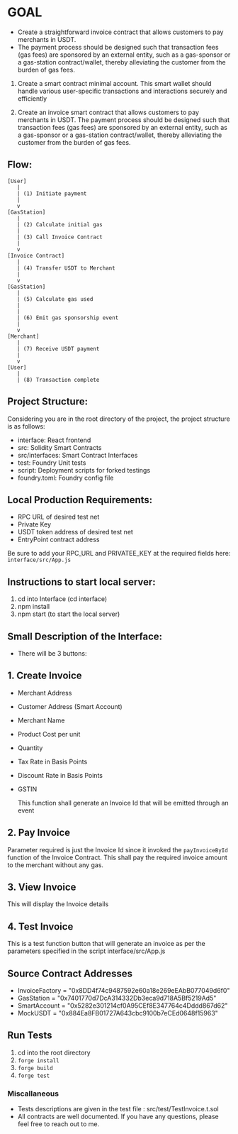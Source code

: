 # GOAL
- Create a straightforward invoice contract that allows customers to pay merchants in USDT. 
- The payment process should be designed such that transaction fees (gas fees) are sponsored by an external entity, such as a gas-sponsor or a gas-station contract/wallet, thereby alleviating the customer from the burden of gas fees.

1. Create a smart contract minimal account. This smart wallet should handle various user-specific transactions and interactions securely and efficiently

2. Create an invoice smart contract that allows customers to pay merchants in USDT. The payment process should be designed such that transaction fees (gas fees) are sponsored by an external entity, such as a gas-sponsor or a gas-station contract/wallet, thereby alleviating the customer from the burden of gas fees.

## Flow: 
```plaintext
[User]
   |
   | (1) Initiate payment
   |
   v
[GasStation]
   |
   | (2) Calculate initial gas
   |
   | (3) Call Invoice Contract
   |
   v
[Invoice Contract]
   |
   | (4) Transfer USDT to Merchant
   |
   v
[GasStation]
   |
   | (5) Calculate gas used
   |
   |
   | (6) Emit gas sponsorship event
   |
   v
[Merchant]
   |
   | (7) Receive USDT payment
   |
   v
[User]
   |
   | (8) Transaction complete
```

## Project Structure: 
Considering you are in the root directory of the project, the project structure is as follows:
- interface: React frontend
- src: Solidity Smart Contracts
- src/interfaces: Smart Contract Interfaces
- test: Foundry Unit tests
- script: Deployment scripts for forked testings
- foundry.toml: Foundry config file
## Local Production Requirements: 
- RPC URL of desired test net
- Private Key
- USDT token address of desired test net
- EntryPoint contract address

Be sure to add your RPC_URL and PRIVATEE_KEY at the required fields here: `interface/src/App.js`

## Instructions to start local server: 
1. cd into Interface (cd interface)
2. npm install
3. npm start (to start the local server)

## Small Description of the Interface:
- There will be 3 buttons: 
## 1. Create Invoice 
- Merchant Address
- Customer Address (Smart Account)
- Merchant Name
- Product Cost per unit
- Quantity
- Tax Rate in Basis Points
- Discount Rate in  Basis Points
- GSTIN

   This function shall generate an Invoice Id that will be emitted through an event

## 2. Pay Invoice  
Parameter required is just the Invoice Id since it invoked the `payInvoiceById` function  of the Invoice Contract. This shall pay the required invoice amount to the merchant without any gas. 
## 3. View Invoice  
This will display the Invoice details
## 4. Test Invoice 
This is a test function button that will generate an invoice as per the parameters specified in the script interface/src/App.js

## Source Contract Addresses
   - InvoiceFactory = "0x8DD4f74c9487592e60a18e269eEAbB077049d6f0"
   - GasStation = "0x7401770d7DcA314332Db3eca9d718A5Bf5219Ad5"
   - SmartAccount = "0x5282e301214cf0A95CEf8E347764c4Dddd867d62"
   - MockUSDT = "0x884Ea8FB01727A643cbc9100b7eCEd0648f15963"

## Run Tests
1. cd into the root directory
2. `forge install`
3. `forge build`
4. `forge test`

### Miscallaneous

- Tests descriptions are given in the test file : src/test/TestInvoice.t.sol
- All contracts are well documented. 
If you have any questions, please feel free to reach out to me.
